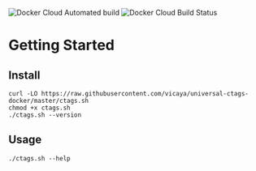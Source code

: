 ![Docker Cloud Automated
build](https://img.shields.io/docker/cloud/automated/vicaya/universal-ctags.svg)
![Docker Cloud Build
Status](https://img.shields.io/docker/cloud/build/vicaya/universal-ctags.svg)

Getting Started
===============

Install
-------

```
curl -LO https://raw.githubusercontent.com/vicaya/universal-ctags-docker/master/ctags.sh
chmod +x ctags.sh
./ctags.sh --version
```

Usage
-----

```
./ctags.sh --help
```
